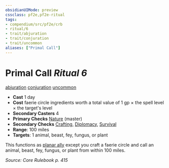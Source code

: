 ```yaml
---
obsidianUIMode: preview
cssclass: pf2e,pf2e-ritual
tags:
- compendium/src/pf2e/crb
- ritual/6
- trait/abjuration
- trait/conjuration
- trait/uncommon
aliases: ["Primal Call"]
---
```

# Primal Call *Ritual 6*  
[abjuration](abjuration.md "Abjuration School Trait")  [conjuration](conjuration.md "Conjuration School Trait")  [uncommon](uncommon.md "Uncommon Rarity Trait")  

- **Cast** 1 day
- **Cost** faerie circle ingredients worth a total value of 1 gp × the spell level × the target's level
- **Secondary Casters** 4
- **Primary Checks** [Nature](skills.md#Nature) (master)
- **Secondary Checks** [Crafting](skills.md#Crafting), [Diplomacy](skills.md#Diplomacy), [Survival](skills.md#Survival)
- **Range**: 100 miles
- **Targets**: 1 animal, beast, fey, fungus, or plant

This functions as [planar ally](planar-ally.md) except you craft a faerie circle and call an animal, beast, fey, fungus, or plant from within 100 miles.

*Source: Core Rulebook p. 415*